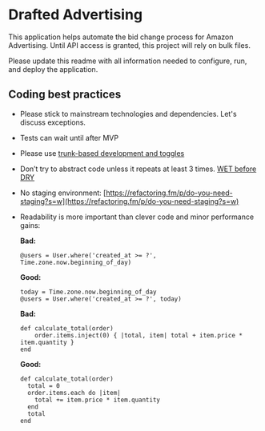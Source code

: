 # Drafted Advertising

This application helps automate the bid change process for Amazon Advertising. Until API access is granted, this project will rely on bulk files.

Please update this readme with all information needed to configure, run, and deploy the application.

## Coding best practices

- Please stick to mainstream technologies and dependencies. Let's discuss exceptions.

- Tests can wait until after MVP 

- Please use [trunk-based development and toggles](https://www.infobip.com/developers/blog/trunk-based-development-vs-feature-branching) 

- Don’t try to abstract code unless it repeats at least 3 times. [WET before DRY](https://twitter.com/ID_AA_Carmack/status/1646636487558017030)  

- No staging environment: [https://refactoring.fm/p/do-you-need-staging?s=w](https://refactoring.fm/p/do-you-need-staging?s=w)

- Readability is more important than clever code and minor performance gains:

  **Bad:** 

      @users = User.where('created_at >= ?', Time.zone.now.beginning_of_day)

  **Good:** 

      today = Time.zone.now.beginning_of_day
      @users = User.where('created_at >= ?', today)

  **Bad:**

      def calculate_total(order)
          order.items.inject(0) { |total, item| total + item.price * item.quantity }
      end

  **Good:**

      def calculate_total(order)
        total = 0
        order.items.each do |item|
          total += item.price * item.quantity
        end
        total
      end

